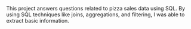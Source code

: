 This project answers questions related to pizza sales data using SQL. By using SQL techniques like joins, aggregations, and filtering, I was able to extract basic information.
